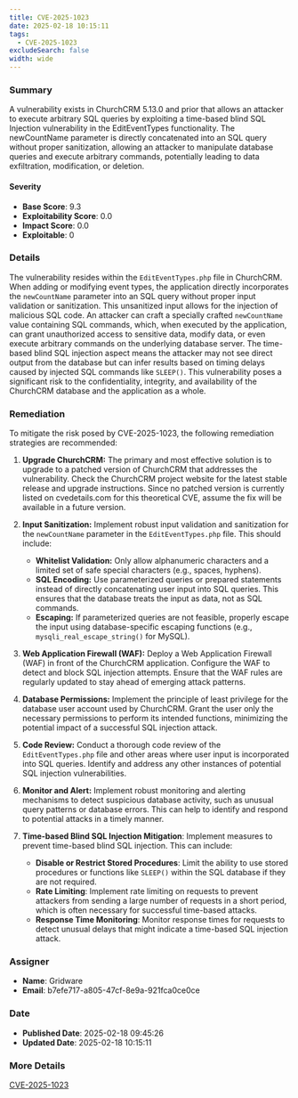 ```yaml
---
title: CVE-2025-1023
date: 2025-02-18 10:15:11
tags:
  - CVE-2025-1023
excludeSearch: false
width: wide
---
```


### Summary
A vulnerability exists in ChurchCRM 5.13.0 and prior that allows an attacker to execute arbitrary SQL queries by exploiting a time-based blind SQL Injection vulnerability in the EditEventTypes functionality. The newCountName parameter is directly concatenated into an SQL query without proper sanitization, allowing an attacker to manipulate database queries and execute arbitrary commands, potentially leading to data exfiltration, modification, or deletion.

#### Severity
- **Base Score**: 9.3
- **Exploitability Score**: 0.0
- **Impact Score**: 0.0
- **Exploitable**: 0

### Details
The vulnerability resides within the `EditEventTypes.php` file in ChurchCRM. When adding or modifying event types, the application directly incorporates the `newCountName` parameter into an SQL query without proper input validation or sanitization. This unsanitized input allows for the injection of malicious SQL code. An attacker can craft a specially crafted `newCountName` value containing SQL commands, which, when executed by the application, can grant unauthorized access to sensitive data, modify data, or even execute arbitrary commands on the underlying database server. The time-based blind SQL injection aspect means the attacker may not see direct output from the database but can infer results based on timing delays caused by injected SQL commands like `SLEEP()`. This vulnerability poses a significant risk to the confidentiality, integrity, and availability of the ChurchCRM database and the application as a whole.

### Remediation

To mitigate the risk posed by CVE-2025-1023, the following remediation strategies are recommended:

1.  **Upgrade ChurchCRM:** The primary and most effective solution is to upgrade to a patched version of ChurchCRM that addresses the vulnerability. Check the ChurchCRM project website for the latest stable release and upgrade instructions. Since no patched version is currently listed on cvedetails.com for this theoretical CVE, assume the fix will be available in a future version.

2.  **Input Sanitization:** Implement robust input validation and sanitization for the `newCountName` parameter in the `EditEventTypes.php` file. This should include:
    *   **Whitelist Validation:** Only allow alphanumeric characters and a limited set of safe special characters (e.g., spaces, hyphens).
    *   **SQL Encoding:** Use parameterized queries or prepared statements instead of directly concatenating user input into SQL queries. This ensures that the database treats the input as data, not as SQL commands.
    *   **Escaping:** If parameterized queries are not feasible, properly escape the input using database-specific escaping functions (e.g., `mysqli_real_escape_string()` for MySQL).

3.  **Web Application Firewall (WAF):** Deploy a Web Application Firewall (WAF) in front of the ChurchCRM application. Configure the WAF to detect and block SQL injection attempts. Ensure that the WAF rules are regularly updated to stay ahead of emerging attack patterns.

4.  **Database Permissions:** Implement the principle of least privilege for the database user account used by ChurchCRM. Grant the user only the necessary permissions to perform its intended functions, minimizing the potential impact of a successful SQL injection attack.

5.  **Code Review:** Conduct a thorough code review of the `EditEventTypes.php` file and other areas where user input is incorporated into SQL queries. Identify and address any other instances of potential SQL injection vulnerabilities.

6. **Monitor and Alert:** Implement robust monitoring and alerting mechanisms to detect suspicious database activity, such as unusual query patterns or database errors. This can help to identify and respond to potential attacks in a timely manner.

7.  **Time-based Blind SQL Injection Mitigation**: Implement measures to prevent time-based blind SQL injection. This can include:
    *   **Disable or Restrict Stored Procedures**: Limit the ability to use stored procedures or functions like `SLEEP()` within the SQL database if they are not required.
    *   **Rate Limiting**: Implement rate limiting on requests to prevent attackers from sending a large number of requests in a short period, which is often necessary for successful time-based attacks.
    *   **Response Time Monitoring**: Monitor response times for requests to detect unusual delays that might indicate a time-based SQL injection attack.

### Assigner
- **Name**: Gridware
- **Email**: b7efe717-a805-47cf-8e9a-921fca0ce0ce

### Date
- **Published Date**: 2025-02-18 09:45:26
- **Updated Date**: 2025-02-18 10:15:11

### More Details
[CVE-2025-1023](https://www.cvedetails.com/cve/CVE-2025-1023)